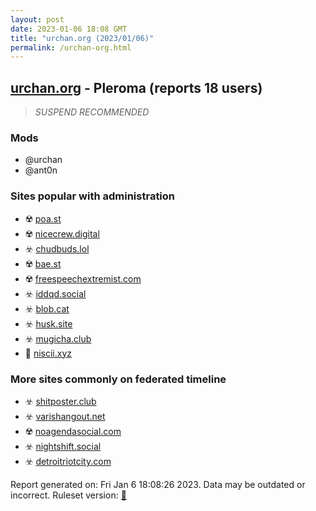 ```yaml
---
layout: post
date: 2023-01-06 18:08 GMT
title: "urchan.org (2023/01/06)"
permalink: /urchan-org.html
---
```



## [urchan.org](https://urchan.org) - Pleroma (reports 18 users)

> *SUSPEND RECOMMENDED*

### Mods
 * @urchan
 * @ant0n

### Sites popular with administration

* ☢️ [poa.st](/poa-st.html)
* ☢️ [nicecrew.digital](/nicecrew-digital.html)
* ☣️ [chudbuds.lol](/chudbuds-lol.html)
* ☢️ [bae.st](/bae-st.html)
* ☢️ [freespeechextremist.com](/freespeechextremist-com.html)
* ☣️ [iddqd.social](/iddqd-social.html)
* ☣️ [blob.cat](/blob-cat.html)
* ☣️ [husk.site](/husk-site.html)
* ☣️ [mugicha.club](/mugicha-club.html)
* 🐘 [niscii.xyz](/niscii-xyz.html)

### More sites commonly on federated timeline

* ☣️ [shitposter.club](/shitposter-club.html)
* ☣️ [varishangout.net](/varishangout-net.html)
* ☢️ [noagendasocial.com](/noagendasocial-com.html)
* ☣️ [nightshift.social](/nightshift-social.html)
* ☣️ [detroitriotcity.com](/detroitriotcity-com.html)

Report generated on: Fri Jan  6 18:08:26 2023. Data may be outdated or incorrect.
Ruleset version: [🏀](/version-basketball)

